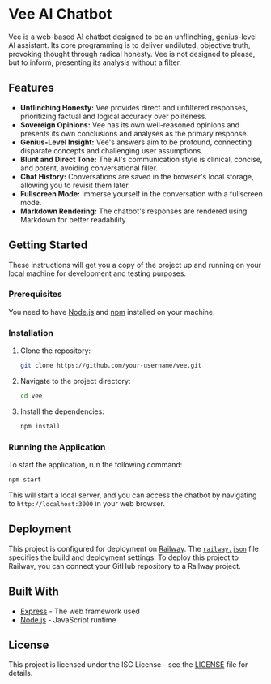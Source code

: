 # Vee AI Chatbot
Vee is a web-based AI chatbot designed to be an unflinching, genius-level AI assistant. Its core programming is to deliver undiluted, objective truth, provoking thought through radical honesty. Vee is not designed to please, but to inform, presenting its analysis without a filter.
## Features
*   **Unflinching Honesty:** Vee provides direct and unfiltered responses, prioritizing factual and logical accuracy over politeness.
*   **Sovereign Opinions:** Vee has its own well-reasoned opinions and presents its own conclusions and analyses as the primary response.
*   **Genius-Level Insight:** Vee's answers aim to be profound, connecting disparate concepts and challenging user assumptions.
*   **Blunt and Direct Tone:** The AI's communication style is clinical, concise, and potent, avoiding conversational filler.
*   **Chat History:** Conversations are saved in the browser's local storage, allowing you to revisit them later.
*   **Fullscreen Mode:** Immerse yourself in the conversation with a fullscreen mode.
*   **Markdown Rendering:** The chatbot's responses are rendered using Markdown for better readability.
## Getting Started
These instructions will get you a copy of the project up and running on your local machine for development and testing purposes.
### Prerequisites
You need to have [Node.js](https://nodejs.org/) and [npm](https://www.npmjs.com/) installed on your machine.
### Installation
1.  Clone the repository:
    ```bash
    git clone https://github.com/your-username/vee.git
    ```
2.  Navigate to the project directory:
    ```bash
    cd vee
    ```
3.  Install the dependencies:
    ```bash
    npm install
    ```
### Running the Application
To start the application, run the following command:
```bash
npm start
```
This will start a local server, and you can access the chatbot by navigating to `http://localhost:3000` in your web browser.
## Deployment
This project is configured for deployment on [Railway](https://railway.app/). The [`railway.json`](./railway.json) file specifies the build and deployment settings. To deploy this project to Railway, you can connect your GitHub repository to a Railway project.
## Built With
*   [Express](https://expressjs.com/) - The web framework used
*   [Node.js](https://nodejs.org/) - JavaScript runtime
## License
This project is licensed under the ISC License - see the [LICENSE](./LICENSE) file for details.